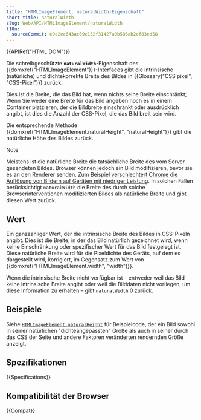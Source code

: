 ```yaml
---
title: "HTMLImageElement: naturalWidth-Eigenschaft"
short-title: naturalWidth
slug: Web/API/HTMLImageElement/naturalWidth
l10n:
  sourceCommit: e9e2ec643ac69c132f31427a0b586ab2cf83ed58
---
```


{{APIRef("HTML DOM")}}

Die schreibgeschützte **`naturalWidth`**-Eigenschaft des {{domxref("HTMLImageElement")}}-Interfaces gibt die intrinsische (natürliche) und dichtekorrekte Breite des Bildes in {{Glossary("CSS pixel", "CSS-Pixel")}} zurück.

Dies ist die Breite, die das Bild hat, wenn nichts seine Breite einschränkt; Wenn Sie weder eine Breite für das Bild angeben noch es in einem Container platzieren, der die Bildbreite einschränkt oder ausdrücklich angibt, ist dies die Anzahl der CSS-Pixel, die das Bild breit sein wird.

Die entsprechende Methode {{domxref("HTMLImageElement.naturalHeight", "naturalHeight")}} gibt die natürliche Höhe des Bildes zurück.

> [!NOTE]
> Meistens ist die natürliche Breite die tatsächliche Breite des vom Server gesendeten Bildes. Browser können jedoch ein Bild modifizieren, bevor sie es an den Renderer senden. Zum Beispiel [verschlechtert Chrome die Auflösung von Bildern auf Geräten mit niedriger Leistung](https://crbug.com/1187043#c7). In solchen Fällen berücksichtigt `naturalWidth` die Breite des durch solche Browserinterventionen modifizierten Bildes als natürliche Breite und gibt diesen Wert zurück.

## Wert

Ein ganzzahliger Wert, der die intrinsische Breite des Bildes in CSS-Pixeln angibt. Dies ist die Breite, in der das Bild natürlich gezeichnet wird, wenn keine Einschränkung oder spezifischer Wert für das Bild festgelegt ist. Diese natürliche Breite wird für die Pixeldichte des Geräts, auf dem es dargestellt wird, korrigiert, im Gegensatz zum Wert von {{domxref("HTMLImageElement.width", "width")}}.

Wenn die intrinsische Breite nicht verfügbar ist – entweder weil das Bild keine intrinsische Breite angibt oder weil die Bilddaten nicht vorliegen, um diese Information zu erhalten – gibt `naturalWidth` 0 zurück.

## Beispiele

Siehe [`HTMLImageElement.naturalHeight`](/de/docs/Web/API/HTMLImageElement/naturalHeight#examples) für Beispielcode, der ein Bild sowohl in seiner natürlichen "dichteangepassten" Größe als auch in seiner durch das CSS der Seite und andere Faktoren veränderten rendernden Größe anzeigt.

## Spezifikationen

{{Specifications}}

## Kompatibilität der Browser

{{Compat}}
